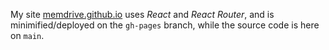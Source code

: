 My site [memdrive.github.io](https://memdrive.github.io) uses *React* and *React Router*, and is minimified/deployed on the `gh-pages` branch, while the source code is here on `main`.
